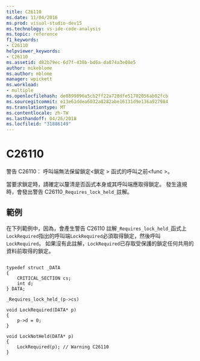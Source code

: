 ```yaml
---
title: C26110
ms.date: 11/04/2016
ms.prod: visual-studio-dev15
ms.technology: vs-ide-code-analysis
ms.topic: reference
f1_keywords:
- C26110
helpviewer_keywords:
- C26110
ms.assetid: d82b79ec-6d7f-438b-bd6a-da874a3e08e5
author: mikeblome
ms.author: mblome
manager: wpickett
ms.workload:
- multiple
ms.openlocfilehash: de8899896a5cb2ff22a728dfe51702056ab02fcb
ms.sourcegitcommit: e13e61ddea6032a8282abe16131d9e136a927984
ms.translationtype: MT
ms.contentlocale: zh-TW
ms.lasthandoff: 04/26/2018
ms.locfileid: "31886149"
---
```

# <a name="c26110"></a>C26110
警告 C26110： 呼叫端無法保留鎖定\<鎖定 > 函式的呼叫之前\<func >。

 當要求鎖定時，請確定以釐清是否函式本身或其呼叫端應取得鎖定。 發生違規時，會發出警告 C26110`_Requires_lock_held_`註解。

## <a name="example"></a>範例
 在下列範例中，因為，會產生警告 C26110 註解`_Requires_lock_held_`函式上`LockRequired`指出的呼叫端`LockRequired`必須取得鎖定，然後呼叫`LockRequired`。 如果沒有此註解，`LockRequired`已存取受保護的鎖定任何共用的資料前取得的鎖定。

```

typedef struct _DATA
{
    CRITICAL_SECTION cs;
    int d;
} DATA;

_Requires_lock_held_(p->cs)

void LockRequired(DATA* p)
{
    p->d = 0;
}

void LockNotHeld(DATA* p)
{
    LockRequired(p); // Warning C26110
}

```